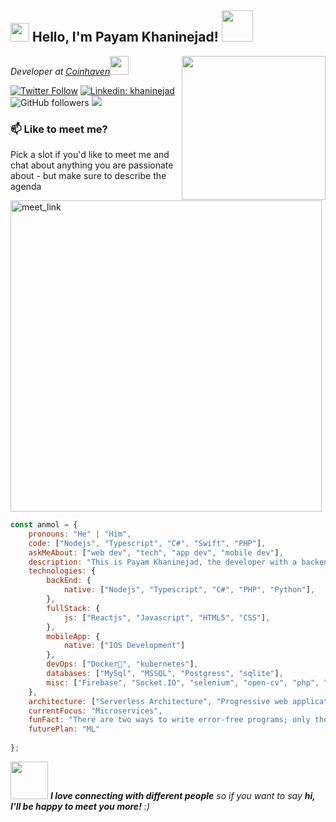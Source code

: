 <h2><img src="https://emojis.slackmojis.com/emojis/images/1531849430/4246/blob-sunglasses.gif?1531849430" width="30"/> Hello, I'm Payam Khaninejad! <img src="https://media.giphy.com/media/12oufCB0MyZ1Go/giphy.gif" width="50"></h2>
<img align='right' src="https://media.giphy.com/media/M9gbBd9nbDrOTu1Mqx/giphy.gif" width="230">
<p><em>Developer at <a href="http://www.coinhaven.com">Coinhaven</a><img src="https://media.giphy.com/media/WUlplcMpOCEmTGBtBW/giphy.gif" width="30"> 
</em></p>

[![Twitter Follow](https://img.shields.io/twitter/follow/khaninejad?label=Follow)](https://twitter.com/intent/follow?screen_name=khaninejad)
[![Linkedin: khaninejad](https://img.shields.io/badge/-khaninejad-blue?style=flat-square&logo=Linkedin&logoColor=white&link=https://www.linkedin.com/in/khaninejad)](https://www.linkedin.com/in/khaninejad/)
![GitHub followers](https://img.shields.io/github/followers/khaninejad?label=Follow&style=social)
![](https://visitor-badge.glitch.me/badge?page_id=khaninejad.khaninejad)

### 📫 Like to meet me?

Pick a slot if you'd like to meet me and chat about anything you are passionate about - but make sure to describe the agenda

<a href="https://calendly.com/khaninejad/30min" target="_blank"><img width="498" alt="meet_link" src="https://user-images.githubusercontent.com/15426564/144297439-f530f383-e73e-41e0-9914-a9b7d3f432e5.png"></a>

```javascript
const anmol = {
    pronouns: "He" | "Him",
    code: ["Nodejs", "Typescript", "C#", "Swift", "PHP"],
    askMeAbout: ["web dev", "tech", "app dev", "mobile dev"],
    description: "This is Payam Khaninejad, the developer with a backend, full-stack, a little bit DevOps but definitely not a front-end",
    technologies: {
        backEnd: {
            native: ["Nodejs", "Typescript", "C#", "PHP", "Python"],
        },
        fullStack: {
            js: ["Reactjs", "Javascript", "HTML5", "CSS"],
        },
        mobileApp: {
            native: ["IOS Development"]
        },
        devOps: ["Docker🐳", "kubernetes"],
        databases: ["MySql", "MSSQL", "Postgress", "sqlite"],
        misc: ["Firebase", "Socket.IO", "selenium", "open-cv", "php", "SuiteApp"]
    },
    architecture: ["Serverless Architecture", "Progressive web applications", "Single page applications"],
    currentFocus: "Microservices",
    funFact: "There are two ways to write error-free programs; only the third one works",
    futurePlan: "ML"
    
};
```
<img src="https://media.giphy.com/media/LnQjpWaON8nhr21vNW/giphy.gif" width="60"> <em><b>I love connecting with different people</b> so if you want to say <b>hi, I'll be happy to meet you more!</b> :)</em>